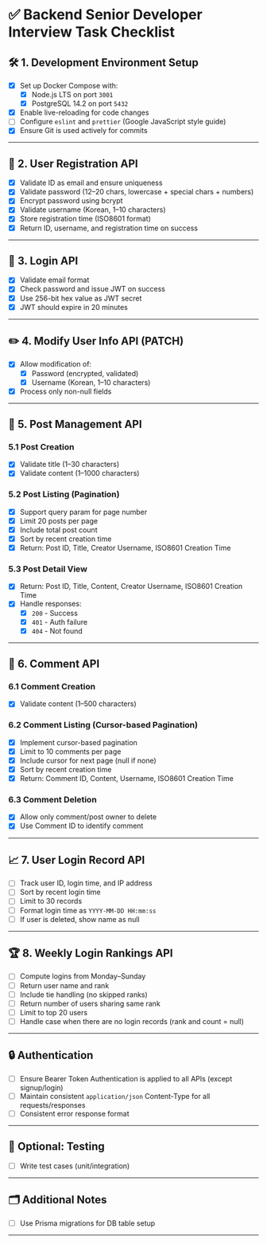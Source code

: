 # ✅ Backend Senior Developer Interview Task Checklist

## 🛠️ 1. Development Environment Setup

- [x] Set up Docker Compose with:
  - [x] Node.js LTS on port `3001`
  - [x] PostgreSQL 14.2 on port `5432`
- [x] Enable live-reloading for code changes
- [ ] Configure `eslint` and `prettier` (Google JavaScript style guide)
- [x] Ensure Git is used actively for commits

---

## 👤 2. User Registration API

- [x] Validate ID as email and ensure uniqueness
- [x] Validate password (12–20 chars, lowercase + special chars + numbers)
- [x] Encrypt password using bcrypt
- [x] Validate username (Korean, 1–10 characters)
- [x] Store registration time (ISO8601 format)
- [x] Return ID, username, and registration time on success

---

## 🔐 3. Login API

- [x] Validate email format
- [x] Check password and issue JWT on success
- [x] Use 256-bit hex value as JWT secret
- [x] JWT should expire in 20 minutes

---

## ✏️ 4. Modify User Info API (PATCH)

- [x] Allow modification of:
  - [x] Password (encrypted, validated)
  - [x] Username (Korean, 1–10 characters)
- [x] Process only non-null fields

---

## 📝 5. Post Management API

### 5.1 Post Creation

- [x] Validate title (1–30 characters)
- [x] Validate content (1–1000 characters)

### 5.2 Post Listing (Pagination)

- [x] Support query param for page number
- [x] Limit 20 posts per page
- [x] Include total post count
- [x] Sort by recent creation time
- [x] Return: Post ID, Title, Creator Username, ISO8601 Creation Time

### 5.3 Post Detail View

- [x] Return: Post ID, Title, Content, Creator Username, ISO8601 Creation Time
- [x] Handle responses:
  - [x] `200` - Success
  - [x] `401` - Auth failure
  - [x] `404` - Not found

---

## 💬 6. Comment API

### 6.1 Comment Creation

- [x] Validate content (1–500 characters)

### 6.2 Comment Listing (Cursor-based Pagination)

- [x] Implement cursor-based pagination
- [x] Limit to 10 comments per page
- [x] Include cursor for next page (null if none)
- [x] Sort by recent creation time
- [x] Return: Comment ID, Content, Username, ISO8601 Creation Time

### 6.3 Comment Deletion

- [x] Allow only comment/post owner to delete
- [x] Use Comment ID to identify comment

---

## 📈 7. User Login Record API

- [ ] Track user ID, login time, and IP address
- [ ] Sort by recent login time
- [ ] Limit to 30 records
- [ ] Format login time as `YYYY-MM-DD HH:mm:ss`
- [ ] If user is deleted, show name as null

---

## 🏆 8. Weekly Login Rankings API

- [ ] Compute logins from Monday–Sunday
- [ ] Return user name and rank
- [ ] Include tie handling (no skipped ranks)
- [ ] Return number of users sharing same rank
- [ ] Limit to top 20 users
- [ ] Handle case when there are no login records (rank and count = null)

---

## 🔒 Authentication

- [ ] Ensure Bearer Token Authentication is applied to all APIs (except signup/login)
- [ ] Maintain consistent `application/json` Content-Type for all requests/responses
- [ ] Consistent error response format

---

## 🧪 Optional: Testing

- [ ] Write test cases (unit/integration)

---

## 🗂️ Additional Notes

- [ ] Use Prisma migrations for DB table setup

---
